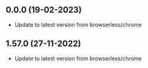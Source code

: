 
## 0.0.0 (19-02-2023)
- Update to latest version from browserless/chrome

## 1.57.0 (27-11-2022)
- Update to latest version from browserless/chrome

